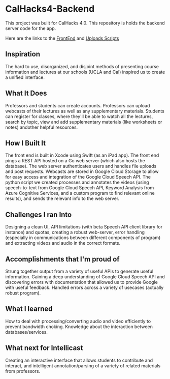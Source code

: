 # CalHacks4-Backend
This project was built for CalHacks 4.0.  This repository is holds the backend
server code for the app.

Here are the links to the
[FrontEnd](https://github.com/ayush-patel/CalHacks4-iOS) and [Uploads
Scripts](https://github.com/SachitShroff/CalHacks4-processing)

## Inspiration
The hard to use, disorganized, and disjoint methods of presenting course
information and lectures at our schools (UCLA and Cal) inspired us to create a
unified interface.

## What It Does
Professors and students can create accounts. Professors can upload webcasts of
their lectures as well as any supplementary materials. Students can register for
classes, where they'll be able to watch all the lectures, search by topic, view
and add supplementary materials (like worksheets or notes) andother helpful
resources.

## How I Built It
The front end is built in Xcode using Swift (as an iPad app). The front end
pings a REST API hosted on a Go web server (which also hosts the database). The
web server authenticates users and handles file uploads and post requests.
Webcasts are stored in Google Cloud Storage to allow for easy access and
integration of the Google Cloud Speech API. The python script we created
processes and annotates the videos (using speech-to-text from Google Cloud
Speech API, Keyword Analysis from Azure Cognitive Services, and a custom program
to find relevant online results), and sends the relevant info to the web server.

## Challenges I ran Into
Designing a clean UI, API limitations (with beta Speech API client library for
instance) and quotas, creating a robust web-server, error handling (especially
in communications between different components of program) and extracting videos
and audio in the correct formats.

## Accomplishments that I'm proud of
Strung together output from a variety of useful APIs to generate useful
information. Gaining a deep understanding of Google Cloud Speech API and
discovering errors with documentation that allowed us to provide Google with
useful feedback. Handled errors across a variety of usecases (actually robust
program).

## What I learned
How to deal with processing/converting audio and video efficiently to prevent
bandwidth choking. Knowledge about the interaction between databases/services.

## What next for Intellicast
Creating an interactive interface that allows students to contribute and
interact, and intelligent annotation/parsing of a variety of related materials
from professors.
